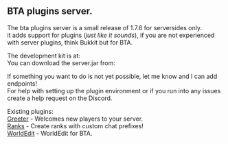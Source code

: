 BTA plugins server.
----------

The bta plugins server is a small release of 1.7.6 for serversides only.  
it adds support for plugins (*just like it sounds*), if you are not experienced with server plugins, think Bukkit but for BTA.

The development kit is at: [](https://git.neb.cx/nebulabc/bta_example_plugin)  
You can download the server.jar from: [](https://git.neb.cx/nebulabc/bta_example_plugin/raw/master/libs/bta-server.jar)

If something you want to do is not yet possible, let me know and I can add endpoints!  
For help with setting up the plugin environment or if you run into any issues create a help request on the Discord.

Existing plugins:  
[Greeter](https://git.neb.cx/nebulabc/greeter/) - Welcomes new players to your server.  
[Ranks](https://git.neb.cx/nebulabc/ranks) - Create ranks with custom chat prefixes!  
[WorldEdit](https://github.com/azurelmao/WorldEdit) - WorldEdit for BTA.
